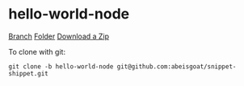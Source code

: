 # hello-world-node

[Branch](https://github.com/abeisgoat/snippet-shippet/tree/hello-world-node)
[Folder](https://github.com/abeisgoat/snippet-shippet/tree/main/hello-world-node)
[Download a Zip](https://github.com/abeisgoat/snippet-shippet/archive/refs/heads/hello-world-node.zip)

To clone with git:
```
git clone -b hello-world-node git@github.com:abeisgoat/snippet-shippet.git
```